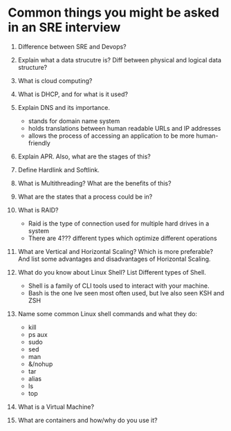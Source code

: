 # Common things you might be asked in an SRE interview

1. Difference between SRE and Devops?
    
2. Explain what a data strucutre is? Diff between physical and logical data structure?
3. What is cloud computing?
4. What is DHCP, and for what is it used?
5. Explain DNS and its importance.
    - stands for domain name system
    - holds translations between human readable URLs and IP addresses
    - allows the process of accessing an application to be more human-friendly
6. Explain APR. Also, what are the stages of this?
7. Define Hardlink and Softlink.
8. What is Multithreading? What are the benefits of this?
9. What are the states that a process could be in?
10. What is RAID?
    - Raid is the type of connection used for multiple hard drives in a system
    - There are 4??? different types which optimize different operations
11. What are Vertical and Horizontal Scaling? Which is more preferable? And list some advantages and disadvantages of Horizontal Scaling.
12. What do you know about Linux Shell? List Different types of Shell.
    - Shell is a family of CLI tools used to interact with your machine. 
    - Bash is the one Ive seen most often used, but Ive also seen KSH and ZSH
13. Name some common Linux shell commands and what they do:
    - kill
    - ps aux
    - sudo
    - sed
    - man
    - &/nohup
    - tar
    - alias
    - ls
    - top
14. What is a Virtual Machine?
15. What are containers and how/why do you use it?